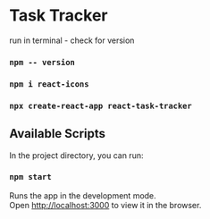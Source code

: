 # Task Tracker 

run in terminal - check for version 
### `npm -- version`

### `npm i react-icons`

### `npx create-react-app react-task-tracker`

## Available Scripts

In the project directory, you can run:

### `npm start`

Runs the app in the development mode.\
Open [http://localhost:3000](http://localhost:3000) to view it in the browser.


